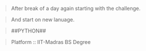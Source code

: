 >After break of a day again starting with the challenge.

>And start on new lanuage.

>##PYTHON##

>Platform :: IIT-Madras BS Degree
